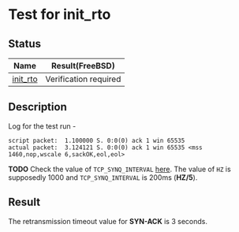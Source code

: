 # Test for init_rto

## Status
|         Name          | Result(FreeBSD) |
|:---------------------:|:---------------:|
[init_rto](init_rto.pkt)| Verification required

## Description
Log for the test run -
```
script packet:  1.100000 S. 0:0(0) ack 1 win 65535
actual packet:  3.124121 S. 0:0(0) ack 1 win 65535 <mss 1460,nop,wscale 6,sackOK,eol,eol>
```
**TODO** Check the value of `TCP_SYNQ_INTERVAL` [here](http://fxr.watson.org/fxr/source/include/net/tcp.h?v=linux-2.4.22#L356).
The value of `HZ` is supposedly 1000 and `TCP_SYNQ_INTERVAL` is 200ms (**HZ/5**).

## Result
The retransmission timeout value for **SYN-ACK** is 3 seconds.
